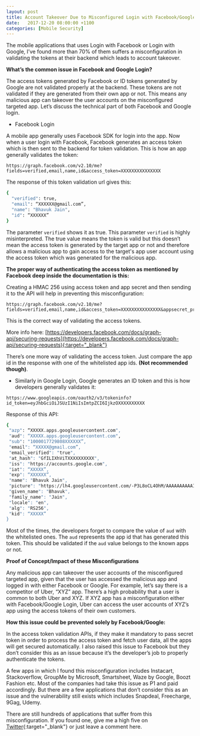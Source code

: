 ```yaml
---
layout: post
title: Account Takeover Due to Misconfigured Login with Facebook/Google
date:   2017-12-20 08:00:00 +1100
categories: [Mobile Security]
---
```


The mobile applications that uses Login with Facebook or Login with Google, I’ve found more than 70% of them suffers a misconfiguration in validating the tokens at their backend which leads to account takeover.

**What’s the common issue in Facebook and Google Login?**

The access tokens generated by Facebook or ID tokens generated by Google are not validated properly at the backend. These tokens are not validated if they are generated from their own app or not. This means any malicious app can takeover the user accounts on the misconfigured targeted app. Let’s discuss the technical part of both Facebook and Google login.

- Facebook Login

A mobile app generally uses Facebook SDK for login into the app. Now when a user login with Facebook, Facebook generates an access token which is then sent to the backend for token validation.
This is how an app generally validates the token:

```
https://graph.facebook.com/v2.10/me?fields=verified,email,name,id&access_token=XXXXXXXXXXXXXXX
```

The response of this token validation url gives this:

```sh
{
  "verified": true,
  "email": “XXXXXX@gmail.com”,
  "name": "Bhavuk Jain",
  "id": “XXXXXX”
}
```

The parameter `verified` shows it as true. This parameter `verified` is highly misinterpreted. The true value means the token is valid but this doesn’t mean the access token is generated by the target app or not and therefore allows a malicious app to gain access to the target's app user account using the access token which was generated for the malicious app.

**The proper way of authenticating the access token as mentioned by Facebook deep inside the documentation is this:**

Creating a HMAC 256 using access token and app secret and then sending it to the API will help in preventing this misconfiguration:

```
https://graph.facebook.com/v2.10/me?fields=verified,email,name,id&access_token=XXXXXXXXXXXXXXX&appsecret_proof=XXXXXXXXXXXXX
```

This is the correct way of validating the access tokens.

More info here: [https://developers.facebook.com/docs/graph-api/securing-requests](https://developers.facebook.com/docs/graph-api/securing-requests){:target="_blank"}

There’s one more way of validating the access token. Just compare the app id in the response with one of the whitelisted app ids. **(Not recommended though)**.


- Similarly in Google Login, Google generates an ID token and this is how developers generally validates it:

```
https://www.googleapis.com/oauth2/v3/tokeninfo?id_token=eyJhbGciOiJSUzI1NiIsImtpZCI6IjkzOXXXXXXXXXX
```

Response of this API:

```sh
{
 "azp": “XXXXX.apps.googleusercontent.com",
 "aud": “XXXXX.apps.googleusercontent.com",
 "sub": "1000017729808XXXXXX”,
 "email": “XXXXX@gmail.com”,
 "email_verified": "true",
 "at_hash": "GfILIXhViTXXXXXXXXXX",
 "iss": "https://accounts.google.com",
 "iat": “XXXXX”,
 "exp": “XXXXXX”,
 "name": "Bhavuk Jain",
 "picture": "https://lh4.googleusercontent.com/-P3L8oCL4OhM/AAAAAAAAAAI/AAAAAAAAAMs/1ia6G7mh0lg/s96-c/photo.jpg",
 "given_name": "Bhavuk",
 "family_name": "Jain",
 "locale": "en",
 "alg": "RS256",
 "kid": “XXXXX”
}
```

Most of the times, the developers forget to compare the value of `aud` with the whitelisted ones. The `aud` represents the app id that has generated this token. This should be validated if the `aud` value belongs to the known apps or not.

**Proof of Concept/Impact of these Misconfigurations**

Any malicious app can takeover the user accounts of the misconfigured targeted app, given that the user has accessed the malicious app and logged in with either Facebook or Google. For example, let’s say there is a competitor of Uber, “XYZ” app. There’s a high probability that a user is common to both Uber and XYZ. If XYZ app has a misconfiguration either with Facebook/Google Login, Uber can access the user accounts of XYZ’s app using the access tokens of their own customers.


**How this issue could be prevented solely by Facebook/Google:**

In the access token validation APIs, if they make it mandatory to pass secret token in order to process the access token and fetch user data, all the apps will get secured automatically. I also raised this issue to Facebook but they don’t consider this as an issue because it’s the developer’s job to properly authenticate the tokens.

A few apps in which I found this misconfiguration includes Instacart, Stackoverflow, GroupMe by Microsoft, Smartsheet, Waze by Google, Boozt Fashion etc. Most of the companies had take this issue as P1 and paid accordingly. But there are a few applications that don’t consider this as an issue and the vulnerability still exists which includes Snapdeal, Freecharge, 9Gag, Udemy.

There are still hundreds of applications that suffer from this misconfiguration. If you found one, give me a high five on [Twitter](https://twitter.com/bhavukjain1){:target="_blank"} or just leave a comment here.